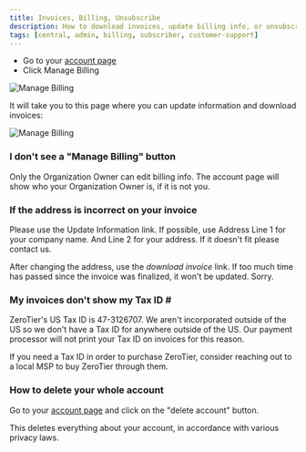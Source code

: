 ```yaml
---
title: Invoices, Billing, Unsubscribe
description: How to download invoices, update billing info, or unsubscribe
tags: [central, admin, billing, subscriber, customer-support]
---
```


- Go to your [account page](https://my.zerotier.com/account)
- Click Manage Billing

![Manage Billing](./images/central-billing-01.png)

It will take you to this page where you can update information and download invoices:

![Manage Billing](./images/central-billing-02.png)

### I don't see a "Manage Billing" button

Only the Organization Owner can edit billing info. The account page will show who your Organization Owner is, if it is not you.

### If the address is incorrect on your invoice

Please use the Update Information link. If possible, use Address Line 1 for your company name. And Line 2 for your address. If it doesn't fit please contact us.

After changing the address, use the *download invoice* link. If too much time has passed since the invoice was finalized, it won't be updated. Sorry.

### My invoices don't show my Tax ID \#

ZeroTier's US Tax ID is 47-3126707. We aren't incorporated outside of the US so we don't have a Tax ID for anywhere outside of the US. Our payment processor will not print your Tax ID on invoices for this reason.

If you need a Tax ID in order to purchase ZeroTier, consider reaching out to a local MSP to buy ZeroTier through them.

### How to delete your whole account

Go to your [account page](https://my.zerotier.com/account) and click on the "delete account" button.

This deletes everything about your account, in accordance with various privacy laws.
